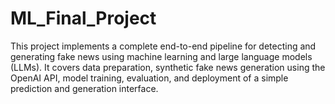 # ML_Final_Project
This project implements a complete end-to-end pipeline for detecting and generating fake news using machine learning and large language models (LLMs). It covers data preparation, synthetic fake news generation using the OpenAI API, model training, evaluation, and deployment of a simple prediction and generation interface.
